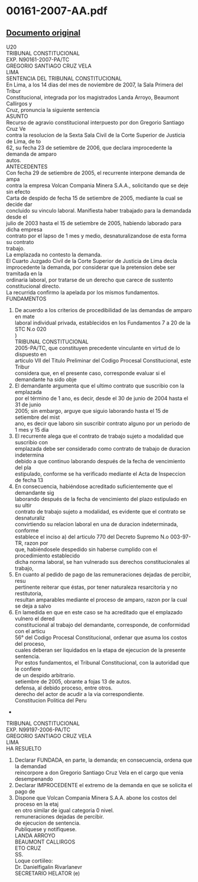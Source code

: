 
00161-2007-AA.pdf
=================
  
[Documento original](https://tc.gob.pe/jurisprudencia/2007/00161-2007-AA.pdf)  
---  
U20  
TRIBUNAL CONSTITUCIONAL  
EXP. N90161-2007-PA/TC  
GREGORIO SANTIAGO CRUZ VELA  
LIMA  
SENTENCIA DEL TRIBUNAL CONSTITUCIONAL  
En Lima, a los 14 dias del mes de noviembre de 2007, la Sala Primera del Tribur  
Constitucional, integrada por los magistrados Landa Arroyo, Beaumont Callirgos y  
Cruz, pronuncia la siguiente sentencia  
ASUNTO  
Recurso de agravio constitucional interpuesto por don Gregorio Santiago Cruz Ve  
contra la resolucion de la Sexta Sala Civil de la Corte Superior de Justicia de Lima, de to  
62, su fecha 23 de setiembre de 2006, que declara improcedente la demanda de amparo  
autos.  
ANTECEDENTES  
Con fecha 29 de setiembre de 2005, el recurrente interpone demanda de ampa  
contra la empresa Volcan Compania Minera S.A.A., solicitando que se deje sin efecto  
Carta de despido de fecha 15 de setiembre de 2005, mediante la cual se decide dar  
concluido su vinculo laboral. Manifiesta haber trabajado para la demandada desde el  
julio de 2003 hasta el 15 de setiembre de 2005, habiendo laborado para dicha empresa  
contrato por el lapso de 1 mes y medio, desnaturalizandose de esta forma su contrato  
trabajo.  
La emplazada no contesto la demanda.  
El Cuarto Juzgado Civil de la Corte Superior de Justicia de Lima decla  
improcedente la demanda, por considerar que la pretension debe ser tramitada en la  
ordinaria laboral, por tratarse de un derecho que carece de sustento constitucional directo.  
La recurrida confirmo la apelada por los mismos fundamentos.  
FUNDAMENTOS  
1. De acuerdo a los criterios de procedibilidad de las demandas de amparo en mate  
laboral individual privada, establecidos en los Fundamentos 7 a 20 de la STC N.o 020  
)  
TRIBUNAL CONSTITUCIONAL  
2005-PA/TC, que constituyen precedente vinculante en virtud de lo dispuesto en  
articulo VII del Titulo Preliminar del Codigo Procesal Constitucional, este Tribur  
considera que, en el presente caso, corresponde evaluar si el demandante ha sido obje  
2. El demandante argumenta que el ultimo contrato que suscribio con la emplazada  
por el término de 1 ano, es decir, desde el 30 de junio de 2004 hasta el 31 de junio  
2005; sin embargo, arguye que siguio laborando hasta el 15 de setiembre del mist  
ano, es decir que laboro sin suscribir contrato alguno por un periodo de 1 mes y 15 dia  
3. El recurrente alega que el contrato de trabajo sujeto a modalidad que suscribio con  
emplazada debe ser considerado como contrato de trabajo de duracion indetermina  
debido a que continuo laborando después de la fecha de vencimiento del pla  
estipulado, conforme se ha verificado mediante el Acta de Inspeccion de fecha 13  
4. En consecuencia, habiéndose acreditado suficientemente que el demandante sig  
laborando después de la fecha de vencimiento del plazo estipulado en su ultir  
contrato de trabajo sujeto a modalidad, es evidente que el contrato se desnaturaliz  
convirtiendo su relacion laboral en una de duracion indeterminada, conforme  
establece el inciso a) del articulo 770 del Decreto Supremo N.o 003-97-TR, razon por  
que, habiéndosele despedido sin haberse cumplido con el procedimiento establecido  
dicha norma laboral, se han vulnerado sus derechos constitucionales al trabajo,  
5. En cuanto al pedido de pago de las remuneraciones dejadas de percibir, resu  
pertinente reiterar que éstas, por tener naturaleza resarcitoria y no restitutoria,  
resultan amparables mediante el proceso de amparo, razon por la cual se deja a salvo  
6. En lamedida en que en este caso se ha acreditado que el emplazado vulnero el dered  
constitucional al trabajo del demandante, corresponde, de conformidad con el articu  
56° del Codigo Procesal Constitucional, ordenar que asuma los costos del proceso,  
cuales deberan ser liquidados en la etapa de ejecucion de la presente sentencia.  
Por estos fundamentos, el Tribunal Constitucional, con la autoridad que le confiere  
de un despido arbitrario.  
setiembre de 2005, obrante a fojas 13 de autos.  
defensa, al debido proceso, entre otros.  
derecho del actor de acudir a la via correspondiente.  
Constitucion Politica del Peru  
-  
TRIBUNAL CONSTITUCIONAL  
EXP. N99197-2006-PA/TC  
GREGORIO SANTIAGO CRUZ VELA  
LIMA  
HA RESUELTO  
1. Declarar FUNDADA, en parte, la demanda; en consecuencia, ordena que la demandad  
reincorpore a don Gregorio Santiago Cruz Vela en el cargo que venia desempenando  
2. Declarar IMPROCEDENTE el extremo de la demanda en que se solicita el pago de  
3. Dispone que Volcan Compania Minera S.A.A. abone los costos del proceso en la etaj  
en otro similar de igual categoria 0 nivel.  
remuneraciones dejadas de percibir.  
de ejecucion de sentencia.  
Publiquese y notifiquese.  
LANDA ARROYO  
BEAUMONT CALLIRGOS  
ETO CRUZ  
SS.  
Loque cortiileo:  
Dr. Danielfigalin Rivarlanevr  
SECRETARIO HELATOR (e)